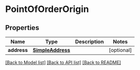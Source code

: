 # PointOfOrderOrigin

## Properties
Name | Type | Description | Notes
------------ | ------------- | ------------- | -------------
**address** | [**SimpleAddress**](SimpleAddress.md) |  | [optional] 

[[Back to Model list]](../README.md#documentation-for-models) [[Back to API list]](../README.md#documentation-for-api-endpoints) [[Back to README]](../README.md)


